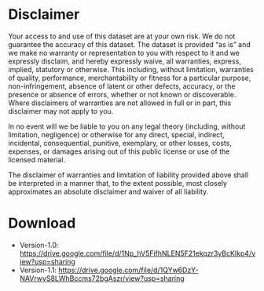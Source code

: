 # Disclaimer
Your access to and use of this dataset are at your own risk. We do not guarantee the accuracy of this dataset. The dataset is provided “as is” and we make no warranty or representation to you with respect to it and we expressly disclaim, and hereby expressly waive, all warranties, express, implied, statutory or otherwise. This including, without limitation, warranties of quality, performance, merchantability or fitness for a particular purpose, non-infringement, absence of latent or other defects, accuracy, or the presence or absence of errors, whether or not known or discoverable. Where disclaimers of warranties are not allowed in full or in part, this disclaimer may not apply to you.

In no event will we be liable to you on any legal theory (including, without limitation, negligence) or otherwise for any direct, special, indirect, incidental, consequential, punitive, exemplary, or other losses, costs, expenses, or damages arising out of this public license or use of the licensed material.

The disclaimer of warranties and limitation of liability provided above shall be interpreted in a manner that, to the extent possible, most closely approximates an absolute disclaimer and waiver of all liability.

# Download

- Version-1.0: https://drive.google.com/file/d/1Np_hV5FifhNLEN5F21ekqzr3yBcKIkp4/view?usp=sharing
- Version-1.1: https://drive.google.com/file/d/1QYw6DzY-NAVrwyS8LWhBccms72bgAszr/view?usp=sharing